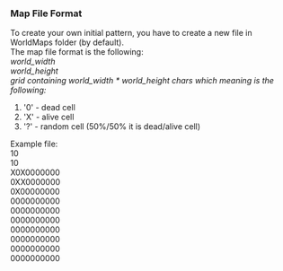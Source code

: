 ### Map File Format
To create your own initial pattern, you have to create a new file in WorldMaps folder (by default).\
The map file format is the following:\
*world_width*\
*world_height*\
*grid containing world_width * world_height chars which meaning is the following:*
1. '0' - dead cell
2. 'X' - alive cell
3. '?' - random cell (50%/50% it is dead/alive cell)

Example file:\
10\
10\
X0X0000000\
0XX0000000\
0X00000000\
0000000000\
0000000000\
0000000000\
0000000000\
0000000000\
0000000000\
0000000000
